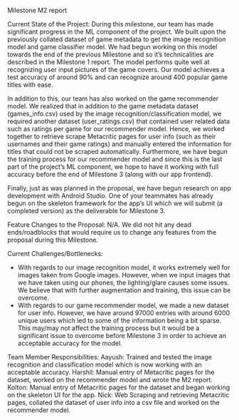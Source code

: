 Milestone M2 report

Current State of the Project:
During this milestone, our team has made significant progress in the ML component of the project. We built upon the previously collated dataset of game metadata to get the image recognition model and game classifier model. We had begun working on this model towards the end of the previous Milestone and so it’s technicalities are described in the Milestone 1 report. The model performs quite well at recognizing user input pictures of the game covers. Our model achieves a test accuracy of around 90% and can recognize around 400 popular game titles with ease.

In addition to this, our team has also worked on the game recommender model. We realized that in addition to the game metadata dataset (games_info.csv) used by the image recognition/classification model, we required another dataset (user_ratings.csv) that contained user related data such as ratings per game for our recommender model. Hence, we worked together to retrieve scrape Metacritic pages for user info (such as their usernames and their game ratings) and manually entered the information for titles that could not be scraped automatically. Furthermore, we have begun the training process for our recommender model and since this is the last part of the project’s ML component, we hope to have it working with full accuracy before the end of Milestone 3 (along with our app frontend).

Finally, just as was planned in the proposal, we have begun research on app development with Android Studio. One of your teammates has already begun on the skeleton framework for the app’s UI which we will submit (a completed version) as the deliverable for Milestone 3.

Feature Changes to the Proposal:
N/A. We did not hit any dead ends/roadblocks that would require us to change any features from the proposal during this Milestone.

Current Challenges/Bottlenecks:
-    With regards to our image recognition model, it works extremely well for images taken from Google images. However, when we input images that we have taken using our phones, the lighting/glare causes some issues. We believe that with further augmentation and training, this issue can be overcome.
-    With regards to our game recommender model, we made a new dataset for user info. However, we have around 97000 entries with around 6000 unique users which led to some of the information being a bit sparse. This may/may not affect the training process but it would be a significant issue to overcome before Milestone 3 in order to achieve an acceptable accuracy for the model.

Team Member Responsibilities:
Aayush: Trained and tested the image recognition and classification model which is now working with an acceptable accuracy.
Harshil: Manual entry of Metacritic pages for the dataset, worked on the recommender model and wrote the M2 report.
Kolton: Manual entry of Metacritic pages for the dataset and began working on the skeleton UI for the app.
Nick: Web Scraping and retrieving Metacritic pages, collated the dataset of user info into a csv file and worked on the recommender model.
